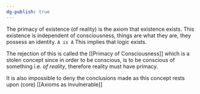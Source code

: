 ```yaml
---
dg-publish: true
---
```

The primacy of existence (of reality) is the axiom that existence exists.
This existence is independent of consciousness, things are what they are, they possess an identity. `A is A`
This implies that logic exists.

The rejection of this is called the [[Primacy of Consciousness]] which is a stolen concept since in order to be conscious, is to be conscious of something i.e. _of reality_, therefore reality must have primacy.

It is also impossible to deny the conclusions made as this concept rests upon (core) [[Axioms as Invulnerable]]